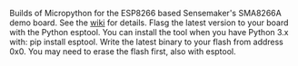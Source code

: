 Builds of Micropython for the ESP8266 based Sensemaker's SMA8266A demo board.
See the [wiki](../../../wiki/Sensemakers-ESP8266-demo-board) for details.
Flasg the latest version to your board with the Python esptool. You can install the tool when you have Python 3.x with: pip install esptool.
Write the latest binary to your flash from address 0x0.  You may need to erase the flash first, also with esptool.
